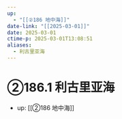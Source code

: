 ```yaml
---
up:
  - "[[②186 地中海]]"
date-link: "[[2025-03-01]]"
date: 2025-03-01
ctime-p: 2025-03-01T13:08:51
aliases:
  - 利古里亚海
---
```


# ②186.1 利古里亚海

- up: [[②186 地中海]]
